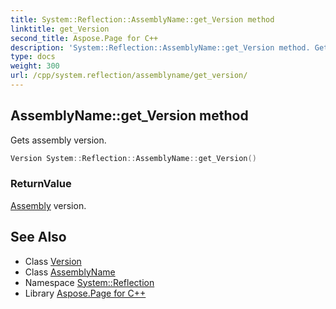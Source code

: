 ```yaml
---
title: System::Reflection::AssemblyName::get_Version method
linktitle: get_Version
second_title: Aspose.Page for C++
description: 'System::Reflection::AssemblyName::get_Version method. Gets assembly version in C++.'
type: docs
weight: 300
url: /cpp/system.reflection/assemblyname/get_version/
---
```

## AssemblyName::get_Version method


Gets assembly version.

```cpp
Version System::Reflection::AssemblyName::get_Version()
```


### ReturnValue

[Assembly](../../assembly/) version.

## See Also

* Class [Version](../../../system/version/)
* Class [AssemblyName](../)
* Namespace [System::Reflection](../../)
* Library [Aspose.Page for C++](../../../)
